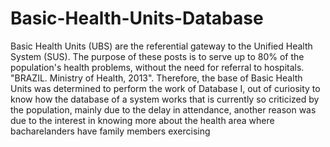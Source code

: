 # Basic-Health-Units-Database
Basic Health Units (UBS) are the referential gateway to the Unified Health System (SUS). The purpose of these posts is to serve up to 80% of the population's health problems, without the need for referral to hospitals. "BRAZIL. Ministry of Health, 2013". Therefore, the base of Basic Health Units was determined to perform the work of Database I, out of curiosity to know how the database of a system works that is currently so criticized by the population, mainly due to the delay in attendance, another reason was due to the interest in knowing more about the health area where bacharelanders have family members exercising
